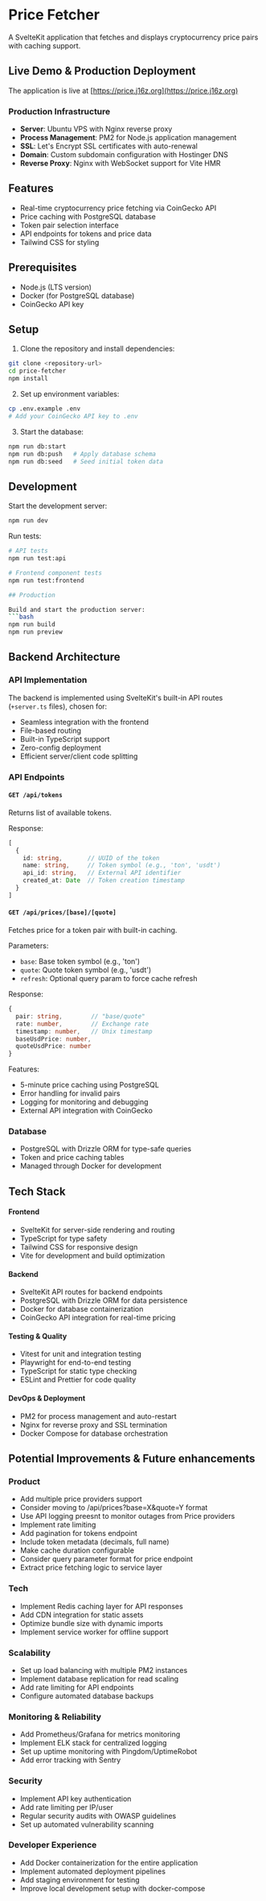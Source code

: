 # Price Fetcher

A SvelteKit application that fetches and displays cryptocurrency price pairs with caching support.

## Live Demo & Production Deployment

The application is live at [https://price.j16z.org](https://price.j16z.org)

### Production Infrastructure

- **Server**: Ubuntu VPS with Nginx reverse proxy
- **Process Management**: PM2 for Node.js application management
- **SSL**: Let's Encrypt SSL certificates with auto-renewal
- **Domain**: Custom subdomain configuration with Hostinger DNS
- **Reverse Proxy**: Nginx with WebSocket support for Vite HMR

## Features

- Real-time cryptocurrency price fetching via CoinGecko API
- Price caching with PostgreSQL database
- Token pair selection interface
- API endpoints for tokens and price data
- Tailwind CSS for styling

## Prerequisites

- Node.js (LTS version)
- Docker (for PostgreSQL database)
- CoinGecko API key

## Setup

1. Clone the repository and install dependencies:
```bash
git clone <repository-url>
cd price-fetcher
npm install
```

2. Set up environment variables:
```bash
cp .env.example .env
# Add your CoinGecko API key to .env
```

3. Start the database:
```bash
npm run db:start
npm run db:push   # Apply database schema
npm run db:seed   # Seed initial token data
```

## Development

Start the development server:
```bash
npm run dev
```

Run tests:
```bash
# API tests
npm run test:api

# Frontend component tests
npm run test:frontend

## Production

Build and start the production server:
```bash
npm run build
npm run preview
```

## Backend Architecture

### API Implementation
The backend is implemented using SvelteKit's built-in API routes (`+server.ts` files), chosen for:
- Seamless integration with the frontend
- File-based routing
- Built-in TypeScript support
- Zero-config deployment
- Efficient server/client code splitting

### API Endpoints

#### `GET /api/tokens`
Returns list of available tokens.

Response:
```typescript
[
  {
    id: string,       // UUID of the token
    name: string,     // Token symbol (e.g., 'ton', 'usdt')
    api_id: string,   // External API identifier
    created_at: Date  // Token creation timestamp
  }
]
```

#### `GET /api/prices/[base]/[quote]`
Fetches price for a token pair with built-in caching.

Parameters:
- `base`: Base token symbol (e.g., 'ton')
- `quote`: Quote token symbol (e.g., 'usdt')
- `refresh`: Optional query param to force cache refresh

Response:
```typescript
{
  pair: string,        // "base/quote"
  rate: number,        // Exchange rate
  timestamp: number,   // Unix timestamp
  baseUsdPrice: number,
  quoteUsdPrice: number
}
```

Features:
- 5-minute price caching using PostgreSQL
- Error handling for invalid pairs
- Logging for monitoring and debugging
- External API integration with CoinGecko

### Database
- PostgreSQL with Drizzle ORM for type-safe queries
- Token and price caching tables
- Managed through Docker for development


## Tech Stack

#### Frontend
- SvelteKit for server-side rendering and routing
- TypeScript for type safety
- Tailwind CSS for responsive design
- Vite for development and build optimization

#### Backend
- SvelteKit API routes for backend endpoints
- PostgreSQL with Drizzle ORM for data persistence
- Docker for database containerization
- CoinGecko API integration for real-time pricing

#### Testing & Quality
- Vitest for unit and integration testing
- Playwright for end-to-end testing
- TypeScript for static type checking
- ESLint and Prettier for code quality

#### DevOps & Deployment
- PM2 for process management and auto-restart
- Nginx for reverse proxy and SSL termination
- Docker Compose for database orchestration

## Potential Improvements & Future enhancements
### Product
- Add multiple price providers support
- Consider moving to /api/prices?base=X&quote=Y format
- Use API logging preesnt to monitor outages from Price providers
- Implement rate limiting
- Add pagination for tokens endpoint
- Include token metadata (decimals, full name)
- Make cache duration configurable
- Consider query parameter format for price endpoint
- Extract price fetching logic to service layer

### Tech
- Implement Redis caching layer for API responses
- Add CDN integration for static assets
- Optimize bundle size with dynamic imports
- Implement service worker for offline support

### Scalability
- Set up load balancing with multiple PM2 instances
- Implement database replication for read scaling
- Add rate limiting for API endpoints
- Configure automated database backups

### Monitoring & Reliability
- Add Prometheus/Grafana for metrics monitoring
- Implement ELK stack for centralized logging
- Set up uptime monitoring with Pingdom/UptimeRobot
- Add error tracking with Sentry

### Security
- Implement API key authentication
- Add rate limiting per IP/user
- Regular security audits with OWASP guidelines
- Set up automated vulnerability scanning

### Developer Experience
- Add Docker containerization for the entire application
- Implement automated deployment pipelines
- Add staging environment for testing
- Improve local development setup with docker-compose